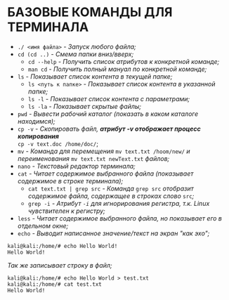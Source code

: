 # БАЗОВЫЕ КОМАНДЫ ДЛЯ ТЕРМИНАЛА
* `./ <имя файла>` - *Запуск любого файла;*
* `cd (cd ..)` - *Смема папки вниз/вверх;*
  *  `cd --help` - *Получить список атрибутов к конкретной команде;*
  * `man cd` - *Получить полный мануал по конкретной команде;*
* `ls` - *Показывает список контента в текущей папке;*
  * `ls <путь к папке>` - *Показывает список контента в указанной папке;*
  * `ls -l` - *Показывает список контента с параметрами;*
  * `ls -la` - *Показывает скрытые файлы;*
* `pwd` - *Вывести рабочий каталог (показать в каком каталоге находимся);*
* `cp -v` - *Скопировать файл, **атрибут -v отображает процесс копирования***  
`cp -v text.doc /home/doc/`;
* `mv` - *Команда для перемещения* `mv text.txt /hoom/new/` *и  
переименования* `mv text.txt newText.txt` *файлов;*
* `nano` - *Текстовый редактор терминала;*
* `cat` - *Читает содержимое выбранного файла (показывает содержимое в строке терминала);*
  * `cat text.txt | grep src` - *Команда* `grep src` *отобразит содержимое файла, содержащее в строках слово* `src`*;*
  * `grep -i` - *Атрибут `-i` для игнорирования регистра, т.к. Linux чувствителен к регистру;*
* `less` - *Читает содержимое выбранного файла, но показывает его в отдельном окне;*
* `echo` - *Выводит написанное значение/текст на экран "как эхо";*  
```
kali@kali:/home/# echo Hello World!
Hello World!
```
*Так же записывает строку в файл;*
```
kali@kali:/home/# echo Hello World > test.txt
kali@kali:/home/# cat test.txt
Hello World!
```
